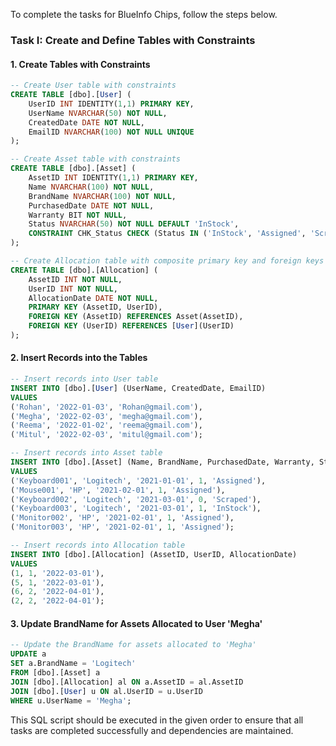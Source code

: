 To complete the tasks for BlueInfo Chips, follow the steps below.

### Task I: Create and Define Tables with Constraints

#### 1. Create Tables with Constraints

```sql
-- Create User table with constraints
CREATE TABLE [dbo].[User] (
    UserID INT IDENTITY(1,1) PRIMARY KEY,
    UserName NVARCHAR(50) NOT NULL,
    CreatedDate DATE NOT NULL,
    EmailID NVARCHAR(100) NOT NULL UNIQUE
);

-- Create Asset table with constraints
CREATE TABLE [dbo].[Asset] (
    AssetID INT IDENTITY(1,1) PRIMARY KEY,
    Name NVARCHAR(100) NOT NULL,
    BrandName NVARCHAR(100) NOT NULL,
    PurchasedDate DATE NOT NULL,
    Warranty BIT NOT NULL,
    Status NVARCHAR(50) NOT NULL DEFAULT 'InStock',
    CONSTRAINT CHK_Status CHECK (Status IN ('InStock', 'Assigned', 'Scraped'))
);

-- Create Allocation table with composite primary key and foreign keys
CREATE TABLE [dbo].[Allocation] (
    AssetID INT NOT NULL,
    UserID INT NOT NULL,
    AllocationDate DATE NOT NULL,
    PRIMARY KEY (AssetID, UserID),
    FOREIGN KEY (AssetID) REFERENCES Asset(AssetID),
    FOREIGN KEY (UserID) REFERENCES [User](UserID)
);
```

#### 2. Insert Records into the Tables

```sql
-- Insert records into User table
INSERT INTO [dbo].[User] (UserName, CreatedDate, EmailID)
VALUES
('Rohan', '2022-01-03', 'Rohan@gmail.com'),
('Megha', '2022-02-03', 'megha@gmail.com'),
('Reema', '2022-01-02', 'reema@gmail.com'),
('Mitul', '2022-02-03', 'mitul@gmail.com');

-- Insert records into Asset table
INSERT INTO [dbo].[Asset] (Name, BrandName, PurchasedDate, Warranty, Status)
VALUES
('Keyboard001', 'Logitech', '2021-01-01', 1, 'Assigned'),
('Mouse001', 'HP', '2021-02-01', 1, 'Assigned'),
('Keyboard002', 'Logitech', '2021-03-01', 0, 'Scraped'),
('Keyboard003', 'Logitech', '2021-03-01', 1, 'InStock'),
('Monitor002', 'HP', '2021-02-01', 1, 'Assigned'),
('Monitor003', 'HP', '2021-02-01', 1, 'Assigned');

-- Insert records into Allocation table
INSERT INTO [dbo].[Allocation] (AssetID, UserID, AllocationDate)
VALUES
(1, 1, '2022-03-01'),
(5, 1, '2022-03-01'),
(6, 2, '2022-04-01'),
(2, 2, '2022-04-01');
```

#### 3. Update BrandName for Assets Allocated to User 'Megha'

```sql
-- Update the BrandName for assets allocated to 'Megha'
UPDATE a
SET a.BrandName = 'Logitech'
FROM [dbo].[Asset] a
JOIN [dbo].[Allocation] al ON a.AssetID = al.AssetID
JOIN [dbo].[User] u ON al.UserID = u.UserID
WHERE u.UserName = 'Megha';
```

This SQL script should be executed in the given order to ensure that all tasks are completed successfully and dependencies are maintained.